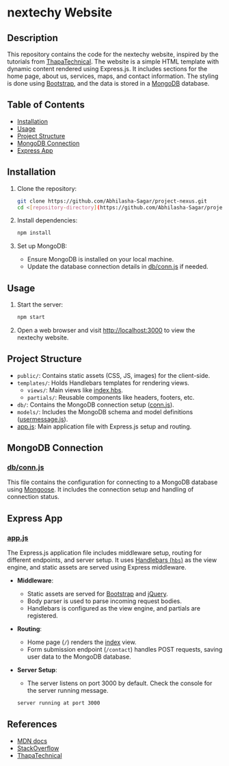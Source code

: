 # nextechy Website

## Description

This repository contains the code for the nextechy website, inspired by the tutorials from [ThapaTechnical](https://www.youtube.com/channel/UCwfaAHy4zQUb2APNOGXUCCA). The website is a simple HTML template with dynamic content rendered using Express.js. It includes sections for the home page, about us, services, maps, and contact information. The styling is done using [Bootstrap](https://getbootstrap.com/), and the data is stored in a [MongoDB](https://www.mongodb.com/) database.

## Table of Contents

- [Installation](#installation)
- [Usage](#usage)
- [Project Structure](#project-structure)
- [MongoDB Connection](#mongodb-connection)
- [Express App](#express-app)

## Installation

1. Clone the repository:

    ```bash
    git clone https://github.com/Abhilasha-Sagar/project-nexus.git
    cd <[repository-directory](https://github.com/Abhilasha-Sagar/project-nexus/tree/main/Project3)>
    ```

2. Install dependencies:

    ```bash
    npm install
    ```

3. Set up MongoDB:
    - Ensure MongoDB is installed on your local machine.
    - Update the database connection details in [db/conn.js](./db/conn.js) if needed.

## Usage

1. Start the server:

    ```bash
    npm start
    ```

2. Open a web browser and visit [http://localhost:3000](http://localhost:3000) to view the nextechy website.

## Project Structure

- `public/`: Contains static assets (CSS, JS, images) for the client-side.
- `templates/`: Holds Handlebars templates for rendering views.
  - `views/`: Main views like [index.hbs](./templates/views/index.hbs).
  - `partials/`: Reusable components like headers, footers, etc.
- `db/`: Contains the MongoDB connection setup ([conn.js](./db/conn.js)).
- `models/`: Includes the MongoDB schema and model definitions ([usermessage.js](./models/usermessage.js)).
- [app.js](./app.js): Main application file with Express.js setup and routing.

## MongoDB Connection

### [db/conn.js](./db/conn.js)

This file contains the configuration for connecting to a MongoDB database using [Mongoose](https://mongoosejs.com/). It includes the connection setup and handling of connection status.

## Express App

### [app.js](./app.js)

The Express.js application file includes middleware setup, routing for different endpoints, and server setup. It uses [Handlebars (`hbs`)](https://handlebarsjs.com/) as the view engine, and static assets are served using Express middleware.

- **Middleware**:
    - Static assets are served for [Bootstrap](https://getbootstrap.com/) and [jQuery](https://jquery.com/).
    - Body parser is used to parse incoming request bodies.
    - Handlebars is configured as the view engine, and partials are registered.

- **Routing**:
    - Home page (`/`) renders the [index](./templates/views/index.hbs) view.
    - Form submission endpoint (`/contact`) handles POST requests, saving user data to the MongoDB database.

- **Server Setup**:
    - The server listens on port 3000 by default. Check the console for the server running message.

    ```bash
    server running at port 3000
    ```

## References

-  [MDN docs](https://developer.mozilla.org/en-US/)
-  [StackOverflow](https://stackoverflow.com/)
-  [ThapaTechnical](https://www.youtube.com/channel/UCwfaAHy4zQUb2APNOGXUCCA)
